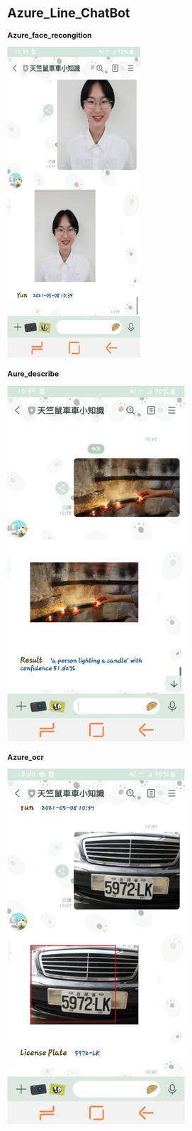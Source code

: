 # Azure_Line_ChatBot
### Azure_face_recongition
<img src="https://github.com/csi9061787/Azure_Line_ChatBot/blob/main/IMAGE/Screenshot_20210508-103925_LINE.jpg" width="300" height="700"/><br/>

### Aure_describe
<img src="https://github.com/csi9061787/Azure_Line_ChatBot/blob/main/IMAGE/Screenshot_20210508-103940_LINE.jpg" width="400" height="800"/><br/>

### Azure_ocr
<img src="https://github.com/csi9061787/Azure_Line_ChatBot/blob/main/IMAGE/Screenshot_20210508-104041_LINE.jpg" width="400" height="800"/><br/>

